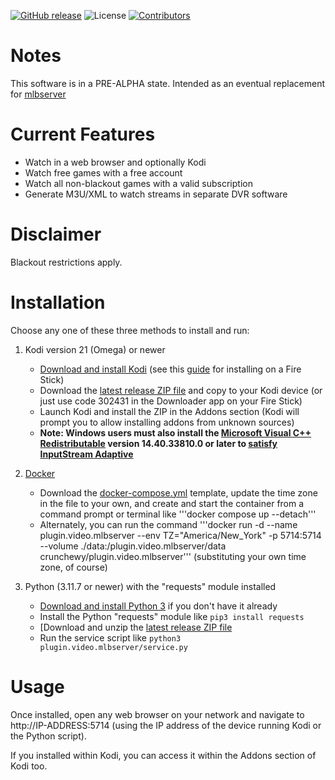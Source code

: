 [![GitHub release](https://img.shields.io/github/release/crunchewy/plugin.video.mlbserver.svg)](https://github.com/crunchewy/plugin.video.mlbserver/releases)
![License](https://img.shields.io/badge/license-GPL%20(%3E%3D%202)-orange)
[![Contributors](https://img.shields.io/github/contributors/crunchewy/plugin.video.mlbserver.svg)](https://github.com/crunchewy/plugin.video.mlbserver/graphs/contributors)

# Notes

This software is in a PRE-ALPHA state. Intended as an eventual replacement for [mlbserver](https://github.com/crunchewy/mlbserver)

# Current Features

* Watch in a web browser and optionally Kodi
* Watch free games with a free account
* Watch all non-blackout games with a valid subscription
* Generate M3U/XML to watch streams in separate DVR software

# Disclaimer

Blackout restrictions apply.

# Installation

Choose any one of these three methods to install and run:

1. Kodi version 21 (Omega) or newer  
   * [Download and install Kodi](https://kodi.tv/download/) (see this [guide](https://troypoint.com/how-to-install-kodi-on-fire-tv/) for installing on a Fire Stick)  
   * Download the [latest release ZIP file](https://github.com/crunchewy/plugin.video.mlbserver/releases/latest/download/plugin.video.mlbserver.zip) and copy to your Kodi device (or just use code 302431 in the Downloader app on your Fire Stick)  
   * Launch Kodi and install the ZIP in the Addons section (Kodi will prompt you to allow installing addons from unknown sources)  
   * __**Note:** Windows users must also install the [Microsoft Visual C++ Redistributable](https://learn.microsoft.com/en-us/cpp/windows/latest-supported-vc-redist?view=msvc-170#latest-microsoft-visual-c-redistributable-version) version 14.40.33810.0 or later to [satisfy InputStream Adaptive](https://github.com/xbmc/inputstream.adaptive/issues/1589)__  

2. [Docker](https://hub.docker.com/r/crunchewy/plugin.video.mlbserver)
   * Download the [docker-compose.yml](https://raw.githubusercontent.com/crunchewy/plugin.video.mlbserver/master/docker-compose.yml) template, update the time zone in the file to your own, and create and start the container from a command prompt or terminal like '''docker compose up --detach'''  
   * Alternately, you can run the command '''docker run -d --name plugin.video.mlbserver --env TZ="America/New_York" -p 5714:5714 --volume ./data:/plugin.video.mlbserver/data crunchewy/plugin.video.mlbserver''' (substituting your own time zone, of course)  

3. Python (3.11.7 or newer) with the "requests" module installed  
   * [Download and install Python 3](https://www.python.org/downloads/) if you don't have it already  
   * Install the Python "requests" module like `pip3 install requests`
   * [Download and unzip the [latest release ZIP file](https://github.com/crunchewy/plugin.video.mlbserver/releases/latest/download/plugin.video.mlbserver.zip)  
   * Run the service script like `python3 plugin.video.mlbserver/service.py`

# Usage

Once installed, open any web browser on your network and navigate to http://IP-ADDRESS:5714 (using the IP address of the device running Kodi or the Python script).

If you installed within Kodi, you can access it within the Addons section of Kodi too.
